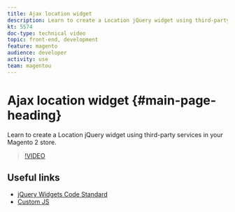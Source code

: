 ```yaml
---
title: Ajax location widget
description: Learn to create a Location jQuery widget using third-party services in your Magento 2 store.
kt: 5574
doc-type: technical video
topic: front-end, development
feature: magento
audience: developer
activity: use
team: magentou
---
```


# Ajax location widget {#main-page-heading}

Learn to create a Location jQuery widget using third-party services in your Magento 2 store.

>[!VIDEO](https://video.tv.adobe.com/v/35762?quality=12&learn=on)

## Useful links

* [jQuery Widgets Code Standard](https://devdocs.magento.com/guides/v2.4/coding-standards/code-standard-jquery-widgets.html)
* [Custom JS](https://devdocs.magento.com/guides/v2.4/javascript-dev-guide/javascript/custom_js.html)
